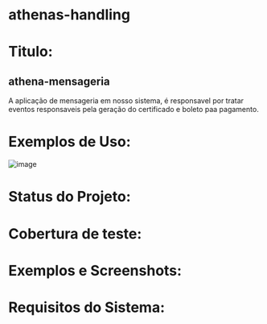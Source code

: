 # athenas-handling
# Titulo: 
## athena-mensageria
A aplicação de mensageria em nosso sistema, é responsavel por tratar eventos responsaveis pela geração do certificado e boleto paa pagamento. 
# Exemplos de Uso:

![image](https://github.com/athenasacademy/athena-handling/assets/106875411/1be77c5c-e3ee-4d55-aba6-cba631e59c31)


# Status do Projeto:
# Cobertura de teste:
# Exemplos e Screenshots:

# Requisitos do Sistema:
